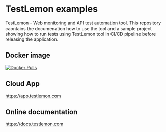 # TestLemon examples
TestLemon - Web monitoring and API test automation tool. This repository caontains the documenation how to use the tool and a sample project showing how to run tests using TestLemon tool in CI/CD pipeline before releasing the application.

## Docker image
[![Docker Pulls](https://img.shields.io/docker/pulls/itbusina/testlemon)](https://hub.docker.com/r/itbusina/testlemon)

## Cloud App
https://app.testlemon.com

## Online documentation
https://docs.testlemon.com
